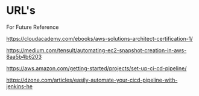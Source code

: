 # URL's
For Future Reference


https://cloudacademy.com/ebooks/aws-solutions-architect-certification-1/

https://medium.com/tensult/automating-ec2-snapshot-creation-in-aws-8aa5b4b6203

https://aws.amazon.com/getting-started/projects/set-up-ci-cd-pipeline/

https://dzone.com/articles/easily-automate-your-cicd-pipeline-with-jenkins-he
